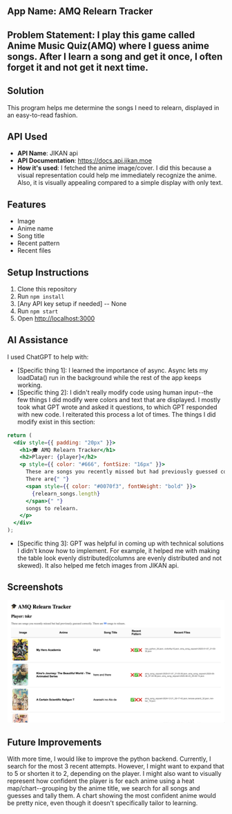 ## App Name: AMQ Relearn Tracker

## Problem Statement: I play this game called Anime Music Quiz(AMQ) where I guess anime songs. After I learn a song and get it once, I often forget it and not get it next time. 

## Solution
This program helps me determine the songs I need to relearn, displayed in an easy-to-read fashion.

## API Used
- **API Name**: JIKAN api
- **API Documentation**: https://docs.api.jikan.moe
- **How it's used**: I fetched the anime image/cover. I did this because a visual representation could help me immediately recognize the anime. Also, it is visually appealing compared to a simple display with only text.

## Features
- Image
- Anime name
- Song title
- Recent pattern
- Recent files

## Setup Instructions
1. Clone this repository
2. Run `npm install`
3. [Any API key setup if needed] -- None
4. Run `npm start`
5. Open [http://localhost:3000](http://localhost:3000)

## AI Assistance
I used ChatGPT to help with:
- [Specific thing 1]: I learned the importance of async. Async lets my loadData() run in the background while the rest of the app keeps working. 
- [Specific thing 2]: I didn't really modify code using human input--the few things I did modify were colors and text that are displayed. I mostly took what GPT wrote and asked it questions, to which GPT responded with new code. I reiterated this process a lot of times. The things I did modify exist in this section:

```jsx
return (
  <div style={{ padding: "20px" }}>
    <h1>🎓 AMQ Relearn Tracker</h1>
    <h2>Player: {player}</h2>
    <p style={{ color: "#666", fontSize: "16px" }}>
      These are songs you recently missed but had previously guessed correctly.{" "}
      There are{" "}
      <span style={{ color: "#0070f3", fontWeight: "bold" }}>
        {relearn_songs.length}
      </span>{" "}
      songs to relearn.
    </p>
  </div>
);
```

- [Specific thing 3]: GPT was helpful in coming up with technical solutions I didn't know how to implement. For example, it helped me with making the table look evenly distributed(columns are evenly distributed and not skewed). It also helped me fetch images from JIKAN api. 

## Screenshots
![App Screenshot](public/screenshot.png)

## Future Improvements
With more time, I would like to improve the python backend. Currently, I search for the most 3 recent attempts. However, I might want to expand that to 5 or shorten it to 2, depending on the player. I might also want to visually represent how confident the player is for each anime using a heat map/chart--grouping by the anime title, we search for all songs and guesses and tally them. A chart showing the most confident anime would be pretty nice, even though it doesn't specifically tailor to learning. 
